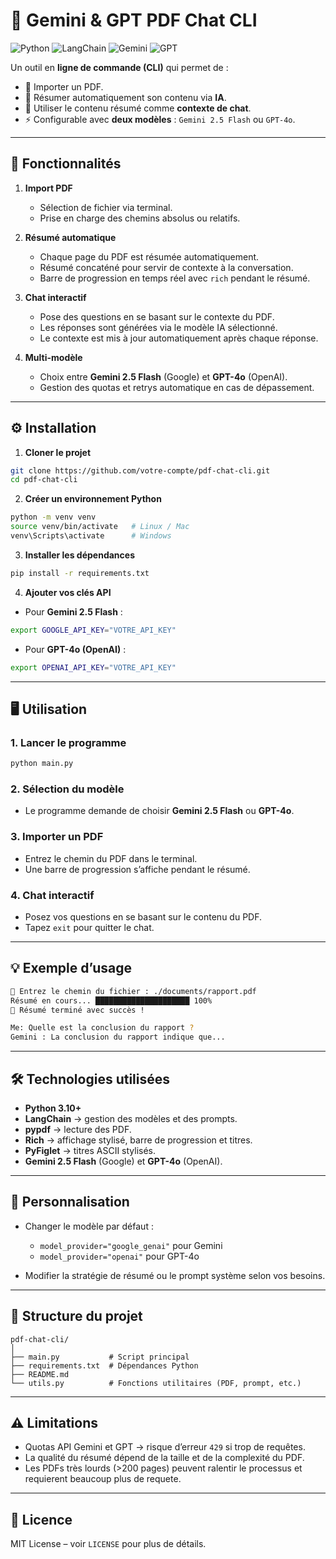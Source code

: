 # 📄 Gemini & GPT PDF Chat CLI

![Python](https://img.shields.io/badge/python-3.10+-blue) ![LangChain](https://img.shields.io/badge/langchain-v1.0+-green) ![Gemini](https://img.shields.io/badge/Gemini-2.5%20Flash-orange) ![GPT](https://img.shields.io/badge/GPT-4o-purple)

Un outil en **ligne de commande (CLI)** qui permet de :

* 📂 Importer un PDF.
* 🤖 Résumer automatiquement son contenu via **IA**.
* 💬 Utiliser le contenu résumé comme **contexte de chat**.
* ⚡ Configurable avec **deux modèles** : `Gemini 2.5 Flash` ou `GPT-4o`.

---

## 🚀 Fonctionnalités

1. **Import PDF**

   * Sélection de fichier via terminal.
   * Prise en charge des chemins absolus ou relatifs.

2. **Résumé automatique**

   * Chaque page du PDF est résumée automatiquement.
   * Résumé concaténé pour servir de contexte à la conversation.
   * Barre de progression en temps réel avec `rich` pendant le résumé.

3. **Chat interactif**

   * Pose des questions en se basant sur le contexte du PDF.
   * Les réponses sont générées via le modèle IA sélectionné.
   * Le contexte est mis à jour automatiquement après chaque réponse.

4. **Multi-modèle**

   * Choix entre **Gemini 2.5 Flash** (Google) et **GPT-4o** (OpenAI).
   * Gestion des quotas et retrys automatique en cas de dépassement.

---

## ⚙️ Installation

1. **Cloner le projet**

```bash
git clone https://github.com/votre-compte/pdf-chat-cli.git
cd pdf-chat-cli
```

2. **Créer un environnement Python**

```bash
python -m venv venv
source venv/bin/activate   # Linux / Mac
venv\Scripts\activate      # Windows
```

3. **Installer les dépendances**

```bash
pip install -r requirements.txt
```

4. **Ajouter vos clés API**

* Pour **Gemini 2.5 Flash** :

```bash
export GOOGLE_API_KEY="VOTRE_API_KEY"
```

* Pour **GPT-4o (OpenAI)** :

```bash
export OPENAI_API_KEY="VOTRE_API_KEY"
```

---

## 🖥️ Utilisation

### 1. Lancer le programme

```bash
python main.py
```

### 2. Sélection du modèle

* Le programme demande de choisir **Gemini 2.5 Flash** ou **GPT-4o**.

### 3. Importer un PDF

* Entrez le chemin du PDF dans le terminal.
* Une barre de progression s’affiche pendant le résumé.

### 4. Chat interactif

* Posez vos questions en se basant sur le contenu du PDF.
* Tapez `exit` pour quitter le chat.

---

## 💡 Exemple d’usage

```bash
📂 Entrez le chemin du fichier : ./documents/rapport.pdf
Résumé en cours... █████████████████████ 100%
🎉 Résumé terminé avec succès !

Me: Quelle est la conclusion du rapport ?
Gemini : La conclusion du rapport indique que...
```

---

## 🛠️ Technologies utilisées

* **Python 3.10+**
* **LangChain** → gestion des modèles et des prompts.
* **pypdf** → lecture des PDF.
* **Rich** → affichage stylisé, barre de progression et titres.
* **PyFiglet** → titres ASCII stylisés.
* **Gemini 2.5 Flash** (Google) et **GPT-4o** (OpenAI).

---

## 🔧 Personnalisation

* Changer le modèle par défaut :

  * `model_provider="google_genai"` pour Gemini
  * `model_provider="openai"` pour GPT-4o
* Modifier la stratégie de résumé ou le prompt système selon vos besoins.

---

## 📂 Structure du projet

```
pdf-chat-cli/
│
├── main.py           # Script principal
├── requirements.txt  # Dépendances Python
├── README.md
└── utils.py          # Fonctions utilitaires (PDF, prompt, etc.)
```

---

## ⚠️ Limitations

* Quotas API Gemini et GPT → risque d’erreur `429` si trop de requêtes.
* La qualité du résumé dépend de la taille et de la complexité du PDF.
* Les PDFs très lourds (>200 pages) peuvent ralentir le processus et requierent beaucoup plus de requete.

---

## 📜 Licence

MIT License – voir `LICENSE` pour plus de détails.
